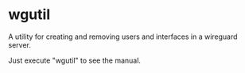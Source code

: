 # wgutil
A utility for creating and removing users and interfaces in a wireguard server.

Just execute "wgutil" to see the manual.
